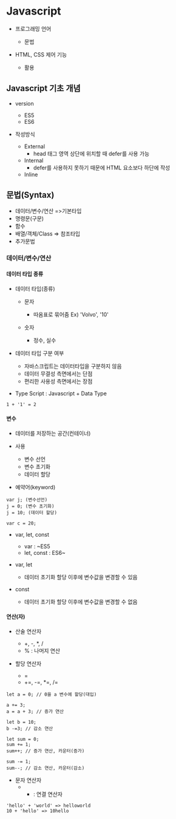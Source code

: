 # Javascript

- 프로그래밍 언어
  - 문법

- HTML, CSS 제어 기능
  - 활용

## Javascript 기초 개념

  - version
    - ES5
    - ES6

  - 작성방식
    - External
      - head 태그 영역 상단에 위치할 때 defer를 사용 가능
    - Internal
      - defer를 사용하지 못하기 때문에 HTML 요소보다 하단에 작성
    - Inline

## 문법(Syntax)

  - 데이터/변수/연산 =>기본타입
  - 명령문(구문)
  - 함수
  - 배열/객체/Class => 참조타입
  - 추가문법

### 데이터/변수/연산

#### 데이터 타입 종류

- 데이터 타입(종류)
  - 문자
    - 따옴표로 묶어줌
    Ex) 'Volvo', '10'

  - 숫자
    - 정수, 실수

- 데이터 타입 구분 여부
  - 자바스크립트는 데이터타입을 구분하지 않음
  - 데이터 무결성 측면에서는 단점
  - 편리한 사용성 측면에서는 장점

- Type Script : Javascript + Data Type

```
1 + '1' = 2
```

#### 변수
  - 데이터를 저장하는 공간(컨테이너)
  - 사용
    - 변수 선언
    - 변수 초기화
    - 데이터 할당

- 예약어(keyword)

```
var j; (변수선언)
j = 0; (변수 초기화)
j = 10; (데이터 할당)

var c = 20;
```

- var, let, const
  - var : ~ES5
  - let, const : ES6~

- var, let
  - 데이터 초기화 할당 이후에 변수값을 변경할 수 있음
- const
  - 데이터 초기화 할당 이후에 변수값을 변경할 수 없음

#### 연산(자)

- 산술 연산자
  - +, -, *, /
  - % : 나머지 연산

- 할당 연산자
  - =
  - +=, -=, *=, /=

```
let a = 0; // 0을 a 변수에 할당(대입)

a += 3;
a = a + 3; // 증가 연산

let b = 10;
b -=3; // 감소 연산

let sum = 0;
sum += 1;
sum++; // 증가 연산, 카운터(증가)

sum -= 1;
sum--; // 감소 연산, 카운터(감소)
```

- 문자 연산자
  - + : 연결 연산자

```
'hello' + 'world' => helloworld
10 + 'hello' => 10hello
```

